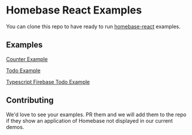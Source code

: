 # Homebase React Examples

You can clone this repo to have ready to run [homebase-react](https://github.com/homebaseio/homebase-react) examples.

## Examples
[Counter Example](counter/)

[Todo Example](todo/)

[Typescript Firebase Todo Example](typescript-firebase-todo/)

## Contributing
We'd love to see your examples. PR them and we will add them to the repo if they show an application of Homebase not displayed in our current demos.
